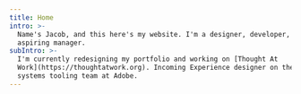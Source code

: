 ```yaml
---
title: Home
intro: >-
  Name's Jacob, and this here's my website. I'm a designer, developer, and
  aspiring manager.
subIntro: >-
  I'm currently redesigning my portfolio and working on [Thought At
  Work](https://thoughtatwork.org). Incoming Experience designer on the design
  systems tooling team at Adobe.
---
```


